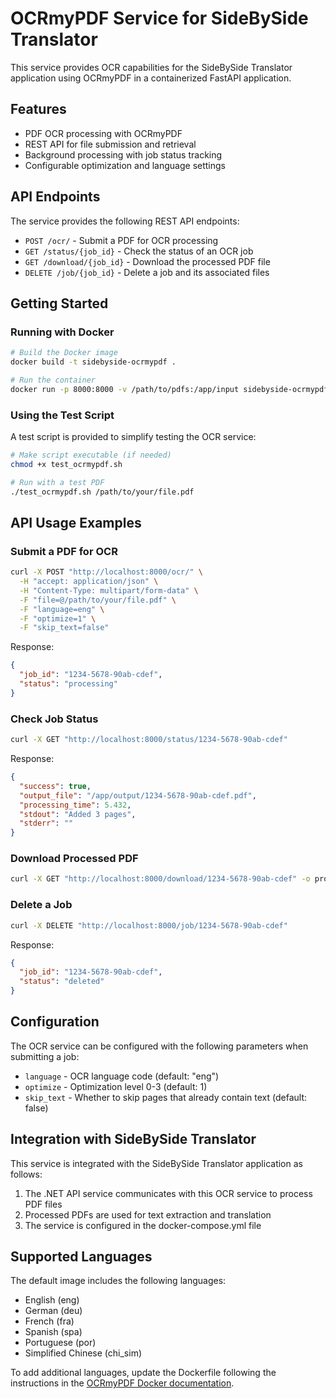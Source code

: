 # OCRmyPDF Service for SideBySide Translator

This service provides OCR capabilities for the SideBySide Translator application using OCRmyPDF in a containerized FastAPI application.

## Features

- PDF OCR processing with OCRmyPDF
- REST API for file submission and retrieval
- Background processing with job status tracking
- Configurable optimization and language settings

## API Endpoints

The service provides the following REST API endpoints:

- `POST /ocr/` - Submit a PDF for OCR processing
- `GET /status/{job_id}` - Check the status of an OCR job
- `GET /download/{job_id}` - Download the processed PDF file
- `DELETE /job/{job_id}` - Delete a job and its associated files

## Getting Started

### Running with Docker

```bash
# Build the Docker image
docker build -t sidebyside-ocrmypdf .

# Run the container
docker run -p 8000:8000 -v /path/to/pdfs:/app/input sidebyside-ocrmypdf
```

### Using the Test Script

A test script is provided to simplify testing the OCR service:

```bash
# Make script executable (if needed)
chmod +x test_ocrmypdf.sh

# Run with a test PDF
./test_ocrmypdf.sh /path/to/your/file.pdf
```

## API Usage Examples

### Submit a PDF for OCR

```bash
curl -X POST "http://localhost:8000/ocr/" \
  -H "accept: application/json" \
  -H "Content-Type: multipart/form-data" \
  -F "file=@/path/to/your/file.pdf" \
  -F "language=eng" \
  -F "optimize=1" \
  -F "skip_text=false"
```

Response:
```json
{
  "job_id": "1234-5678-90ab-cdef",
  "status": "processing"
}
```

### Check Job Status

```bash
curl -X GET "http://localhost:8000/status/1234-5678-90ab-cdef"
```

Response:
```json
{
  "success": true,
  "output_file": "/app/output/1234-5678-90ab-cdef.pdf",
  "processing_time": 5.432,
  "stdout": "Added 3 pages",
  "stderr": ""
}
```

### Download Processed PDF

```bash
curl -X GET "http://localhost:8000/download/1234-5678-90ab-cdef" -o processed.pdf
```

### Delete a Job

```bash
curl -X DELETE "http://localhost:8000/job/1234-5678-90ab-cdef"
```

Response:
```json
{
  "job_id": "1234-5678-90ab-cdef",
  "status": "deleted"
}
```

## Configuration

The OCR service can be configured with the following parameters when submitting a job:

- `language` - OCR language code (default: "eng")
- `optimize` - Optimization level 0-3 (default: 1)
- `skip_text` - Whether to skip pages that already contain text (default: false)

## Integration with SideBySide Translator

This service is integrated with the SideBySide Translator application as follows:

1. The .NET API service communicates with this OCR service to process PDF files
2. Processed PDFs are used for text extraction and translation
3. The service is configured in the docker-compose.yml file

## Supported Languages

The default image includes the following languages:
- English (eng)
- German (deu)
- French (fra)
- Spanish (spa)
- Portuguese (por)
- Simplified Chinese (chi_sim)

To add additional languages, update the Dockerfile following the instructions in the [OCRmyPDF Docker documentation](https://ocrmypdf.readthedocs.io/en/latest/docker.html#adding-languages-to-the-docker-image). 